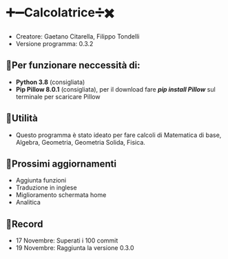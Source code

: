 # ➕➖Calcolatrice➗✖️
- Creatore: Gaetano Citarella, Filippo Tondelli
- Versione programma: 0.3.2
## 📍Per funzionare neccessità di:
- __Python 3.8__ (consigliata)
- __Pip Pillow 8.0.1__ (consigliata), per il download fare ___pip install Pillow___ sul terminale per scaricare Pillow
## 📍Utilità
- Questo programma è stato ideato per fare calcoli di Matematica di base, Algebra, Geometria, Geometria Solida, Fisica.
## 📍Prossimi aggiornamenti
- Aggiunta funzioni
- Traduzione in inglese
- Miglioramento schermata home
- Analitica
## 📍Record
- 17 Novembre: Superati i 100 commit
- 19 Novembre: Raggiunta la versione 0.3.0
